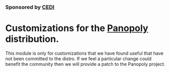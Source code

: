 ### Sponsored by [CEDI](http://cedi.com)

# Customizations for the [Panopoly](https://www.drupal.org/project/panopoly) distribution.

This module is only for customizations that we have found useful that have not been committed to the distro. If we feel a particular change could benefit the community then we will provide a patch to the Panopoly project.
